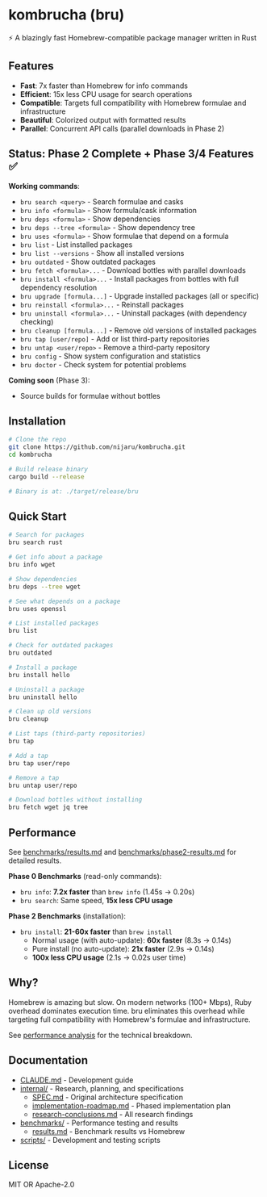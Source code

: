 # kombrucha (bru)

⚡ A blazingly fast Homebrew-compatible package manager written in Rust

## Features

- **Fast**: 7x faster than Homebrew for info commands
- **Efficient**: 15x less CPU usage for search operations
- **Compatible**: Targets full compatibility with Homebrew formulae and infrastructure
- **Beautiful**: Colorized output with formatted results
- **Parallel**: Concurrent API calls (parallel downloads in Phase 2)

## Status: Phase 2 Complete + Phase 3/4 Features ✅

**Working commands**:
- `bru search <query>` - Search formulae and casks
- `bru info <formula>` - Show formula/cask information
- `bru deps <formula>` - Show dependencies
- `bru deps --tree <formula>` - Show dependency tree
- `bru uses <formula>` - Show formulae that depend on a formula
- `bru list` - List installed packages
- `bru list --versions` - Show all installed versions
- `bru outdated` - Show outdated packages
- `bru fetch <formula>...` - Download bottles with parallel downloads
- `bru install <formula>...` - Install packages from bottles with full dependency resolution
- `bru upgrade [formula...]` - Upgrade installed packages (all or specific)
- `bru reinstall <formula>...` - Reinstall packages
- `bru uninstall <formula>...` - Uninstall packages (with dependency checking)
- `bru cleanup [formula...]` - Remove old versions of installed packages
- `bru tap [user/repo]` - Add or list third-party repositories
- `bru untap <user/repo>` - Remove a third-party repository
- `bru config` - Show system configuration and statistics
- `bru doctor` - Check system for potential problems

**Coming soon** (Phase 3):
- Source builds for formulae without bottles

## Installation

```bash
# Clone the repo
git clone https://github.com/nijaru/kombrucha.git
cd kombrucha

# Build release binary
cargo build --release

# Binary is at: ./target/release/bru
```

## Quick Start

```bash
# Search for packages
bru search rust

# Get info about a package
bru info wget

# Show dependencies
bru deps --tree wget

# See what depends on a package
bru uses openssl

# List installed packages
bru list

# Check for outdated packages
bru outdated

# Install a package
bru install hello

# Uninstall a package
bru uninstall hello

# Clean up old versions
bru cleanup

# List taps (third-party repositories)
bru tap

# Add a tap
bru tap user/repo

# Remove a tap
bru untap user/repo

# Download bottles without installing
bru fetch wget jq tree
```

## Performance

See [benchmarks/results.md](benchmarks/results.md) and [benchmarks/phase2-results.md](benchmarks/phase2-results.md) for detailed results.

**Phase 0 Benchmarks** (read-only commands):
- `bru info`: **7.2x faster** than `brew info` (1.45s → 0.20s)
- `bru search`: Same speed, **15x less CPU usage**

**Phase 2 Benchmarks** (installation):
- `bru install`: **21-60x faster** than `brew install`
  - Normal usage (with auto-update): **60x faster** (8.3s → 0.14s)
  - Pure install (no auto-update): **21x faster** (2.9s → 0.14s)
  - **100x less CPU usage** (2.1s → 0.02s user time)

## Why?

Homebrew is amazing but slow. On modern networks (100+ Mbps), Ruby overhead dominates execution time. bru eliminates this overhead while targeting full compatibility with Homebrew's formulae and infrastructure.

See [performance analysis](internal/performance-analysis.md) for the technical breakdown.

## Documentation

- [CLAUDE.md](CLAUDE.md) - Development guide
- [internal/](internal/) - Research, planning, and specifications
  - [SPEC.md](internal/SPEC.md) - Original architecture specification
  - [implementation-roadmap.md](internal/implementation-roadmap.md) - Phased implementation plan
  - [research-conclusions.md](internal/research-conclusions.md) - All research findings
- [benchmarks/](benchmarks/) - Performance testing and results
  - [results.md](benchmarks/results.md) - Benchmark results vs Homebrew
- [scripts/](scripts/) - Development and testing scripts

## License

MIT OR Apache-2.0